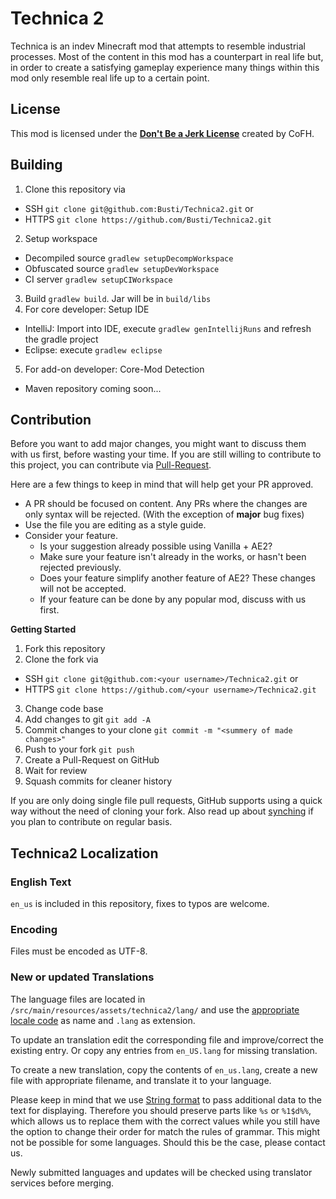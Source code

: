 Technica 2
==========

Technica is an indev Minecraft mod that attempts to resemble industrial processes.
Most of the content in this mod has a counterpart in real life but,
in order to create a satisfying gameplay experience many things within this mod
only resemble real life up to a certain point.

## License
This mod is licensed under the
[**Don't Be a Jerk License**](https://github.com/Busti/Technica2/blob/master/license.md)
created by CoFH.

## Building

1. Clone this repository via 
  - SSH `git clone git@github.com:Busti/Technica2.git` or 
  - HTTPS `git clone https://github.com/Busti/Technica2.git`
2. Setup workspace 
  - Decompiled source `gradlew setupDecompWorkspace`
  - Obfuscated source `gradlew setupDevWorkspace`
  - CI server `gradlew setupCIWorkspace`
3. Build `gradlew build`. Jar will be in `build/libs`
4. For core developer: Setup IDE
  - IntelliJ: Import into IDE, execute `gradlew genIntellijRuns` and refresh the gradle project
  - Eclipse: execute `gradlew eclipse`
5. For add-on developer: Core-Mod Detection
  - Maven repository coming soon...

## Contribution

Before you want to add major changes, you might want to discuss them with us first, before wasting your time.
If you are still willing to contribute to this project, you can contribute via [Pull-Request](https://help.github.com/articles/creating-a-pull-request).

Here are a few things to keep in mind that will help get your PR approved.

* A PR should be focused on content. Any PRs where the changes are only syntax will be rejected. (With the exception of **major** bug fixes)
* Use the file you are editing as a style guide.
* Consider your feature.
  - Is your suggestion already possible using Vanilla + AE2?
  - Make sure your feature isn't already in the works, or hasn't been rejected previously.
  - Does your feature simplify another feature of AE2? These changes will not be accepted.
  - If your feature can be done by any popular mod, discuss with us first.
  

**Getting Started**

1. Fork this repository
2. Clone the fork via
  * SSH `git clone git@github.com:<your username>/Technica2.git` or 
  * HTTPS `git clone https://github.com/<your username>/Technica2.git`
3. Change code base
4. Add changes to git `git add -A`
5. Commit changes to your clone `git commit -m "<summery of made changes>"`
6. Push to your fork `git push`
7. Create a Pull-Request on GitHub
8. Wait for review
9. Squash commits for cleaner history

If you are only doing single file pull requests, GitHub supports using a quick way without the need of cloning your fork. Also read up about [synching](https://help.github.com/articles/syncing-a-fork) if you plan to contribute on regular basis.


## Technica2 Localization

### English Text

`en_us` is included in this repository, fixes to typos are welcome.

### Encoding

Files must be encoded as UTF-8.

### New or updated Translations

The language files are located in `/src/main/resources/assets/technica2/lang/` and use the [appropriate locale code](http://minecraft.gamepedia.com/Language) as name and `.lang` as extension.

To update an translation edit the corresponding file and improve/correct the existing entry. Or copy any entries from `en_US.lang` for missing translation.

To create a new translation, copy the contents of `en_us.lang`, create a new file with appropriate filename, and translate it to your language.

Please keep in mind that we use [String format](https://docs.oracle.com/javase/8/docs/api/java/util/Formatter.html) to pass additional data to the text for displaying.
Therefore you should preserve parts like `%s` or `%1$d%%`, which allows us to replace them with the correct values while you still have the option to change their order for match the rules of grammar.
This might not be possible for some languages. Should this be the case, please contact us.

Newly submitted languages and updates will be checked using translator services before merging. 